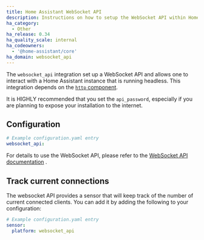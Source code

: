 ```yaml
---
title: Home Assistant WebSocket API
description: Instructions on how to setup the WebSocket API within Home Assistant.
ha_category:
  - Other
ha_release: 0.34
ha_quality_scale: internal
ha_codeowners:
  - '@home-assistant/core'
ha_domain: websocket_api
---
```


The `websocket_api` integration set up a WebSocket API and allows one to interact with a Home Assistant instance that is running headless. This integration depends on the [`http` component](/integrations/http/).

<div class='note warning'>

It is HIGHLY recommended that you set the `api_password`, especially if you are planning to expose your installation to the internet.

</div>

## Configuration

```yaml
# Example configuration.yaml entry
websocket_api:
```

For details to use the WebSocket API, please refer to the [WebSocket API documentation](https://developers.home-assistant.io/docs/api/websocket) .

## Track current connections

The websocket API provides a sensor that will keep track of the number of current connected clients. You can add it by adding the following to your configuration:

```yaml
# Example configuration.yaml entry
sensor:
  platform: websocket_api
```

